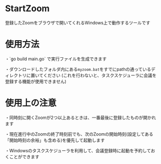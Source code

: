 StartZoom
===
登録したZoomをブラウザで開いてくれるWindows上で動作するツールです

<h1>使用方法</h1>
・`go build main.go` で実行ファイルを生成できます

・ダウンロードしたフォルダ内にある`myzoom.bat`をすでにpathの通っているディレクトリに置いてください
(これを行わないと、タスクスケジューラに会議を登録する機能が使用できません)

<h1>使用上の注意</h1>
・同時刻に開くZoomが2つ以上あるときは、一番最後に登録したものが開かれます

・現在進行中のZoomの終了時刻前でも、次のZoomの開始時刻(設定してある「開始時刻の余裕」も含める)を優先して起動します

・Windowsのタスクスケジューラを利用して、会議登録時に起動を予約しておくことができます